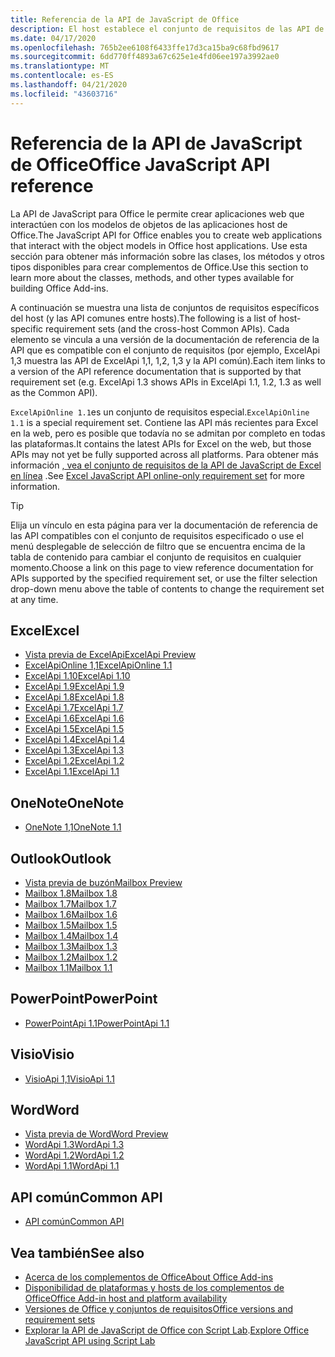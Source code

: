 ```yaml
---
title: Referencia de la API de JavaScript de Office
description: El host establece el conjunto de requisitos de las API de JavaScript de Office.
ms.date: 04/17/2020
ms.openlocfilehash: 765b2ee6108f6433ffe17d3ca15ba9c68fbd9617
ms.sourcegitcommit: 6dd770ff4893a67c625e1e4fd06ee197a3992ae0
ms.translationtype: MT
ms.contentlocale: es-ES
ms.lasthandoff: 04/21/2020
ms.locfileid: "43603716"
---
```

# <a name="office-javascript-api-reference"></a><span data-ttu-id="e1161-103">Referencia de la API de JavaScript de Office</span><span class="sxs-lookup"><span data-stu-id="e1161-103">Office JavaScript API reference</span></span>

<span data-ttu-id="e1161-104">La API de JavaScript para Office le permite crear aplicaciones web que interactúen con los modelos de objetos de las aplicaciones host de Office.</span><span class="sxs-lookup"><span data-stu-id="e1161-104">The JavaScript API for Office enables you to create web applications that interact with the object models in Office host applications.</span></span> <span data-ttu-id="e1161-105">Use esta sección para obtener más información sobre las clases, los métodos y otros tipos disponibles para crear complementos de Office.</span><span class="sxs-lookup"><span data-stu-id="e1161-105">Use this section to learn more about the classes, methods, and other types available for building Office Add-ins.</span></span>

<span data-ttu-id="e1161-106">A continuación se muestra una lista de conjuntos de requisitos específicos del host (y las API comunes entre hosts).</span><span class="sxs-lookup"><span data-stu-id="e1161-106">The following is a list of host-specific requirement sets (and the cross-host Common APIs).</span></span> <span data-ttu-id="e1161-107">Cada elemento se vincula a una versión de la documentación de referencia de la API que es compatible con el conjunto de requisitos (por ejemplo, ExcelApi 1,3 muestra las API de ExcelApi 1,1, 1,2, 1,3 y la API común).</span><span class="sxs-lookup"><span data-stu-id="e1161-107">Each item links to a version of the API reference documentation that is supported by that requirement set (e.g. ExcelApi 1.3 shows APIs in ExcelApi 1.1, 1.2, 1.3 as well as the Common API).</span></span>

<span data-ttu-id="e1161-108">`ExcelApiOnline 1.1`es un conjunto de requisitos especial.</span><span class="sxs-lookup"><span data-stu-id="e1161-108">`ExcelApiOnline 1.1` is a special requirement set.</span></span> <span data-ttu-id="e1161-109">Contiene las API más recientes para Excel en la web, pero es posible que todavía no se admitan por completo en todas las plataformas.</span><span class="sxs-lookup"><span data-stu-id="e1161-109">It contains the latest APIs for Excel on the web, but those APIs may not yet be fully supported across all platforms.</span></span> <span data-ttu-id="e1161-110">Para obtener más información [, vea el conjunto de requisitos de la API de JavaScript de Excel en línea](/office/dev/add-ins/reference/requirement-sets/excel-api-online-requirement-set) .</span><span class="sxs-lookup"><span data-stu-id="e1161-110">See [Excel JavaScript API online-only requirement set](/office/dev/add-ins/reference/requirement-sets/excel-api-online-requirement-set) for more information.</span></span>

> [!TIP]
> <span data-ttu-id="e1161-111">Elija un vínculo en esta página para ver la documentación de referencia de las API compatibles con el conjunto de requisitos especificado o use el menú desplegable de selección de filtro que se encuentra encima de la tabla de contenido para cambiar el conjunto de requisitos en cualquier momento.</span><span class="sxs-lookup"><span data-stu-id="e1161-111">Choose a link on this page to view reference documentation for APIs supported by the specified requirement set, or use the filter selection drop-down menu above the table of contents to change the requirement set at any time.</span></span>

## <a name="excel"></a><span data-ttu-id="e1161-112">Excel</span><span class="sxs-lookup"><span data-stu-id="e1161-112">Excel</span></span>

- [<span data-ttu-id="e1161-113">Vista previa de ExcelApi</span><span class="sxs-lookup"><span data-stu-id="e1161-113">ExcelApi Preview</span></span>](/javascript/api/excel?view=excel-js-preview)
- [<span data-ttu-id="e1161-114">ExcelApiOnline 1,1</span><span class="sxs-lookup"><span data-stu-id="e1161-114">ExcelApiOnline 1.1</span></span>](/javascript/api/excel?view=excel-js-online)
- [<span data-ttu-id="e1161-115">ExcelApi 1.10</span><span class="sxs-lookup"><span data-stu-id="e1161-115">ExcelApi 1.10</span></span>](/javascript/api/excel?view=excel-js-1.10)
- [<span data-ttu-id="e1161-116">ExcelApi 1.9</span><span class="sxs-lookup"><span data-stu-id="e1161-116">ExcelApi 1.9</span></span>](/javascript/api/excel?view=excel-js-1.9)
- [<span data-ttu-id="e1161-117">ExcelApi 1.8</span><span class="sxs-lookup"><span data-stu-id="e1161-117">ExcelApi 1.8</span></span>](/javascript/api/excel?view=excel-js-1.8)
- [<span data-ttu-id="e1161-118">ExcelApi 1.7</span><span class="sxs-lookup"><span data-stu-id="e1161-118">ExcelApi 1.7</span></span>](/javascript/api/excel?view=excel-js-1.7)
- [<span data-ttu-id="e1161-119">ExcelApi 1.6</span><span class="sxs-lookup"><span data-stu-id="e1161-119">ExcelApi 1.6</span></span>](/javascript/api/excel?view=excel-js-1.6)
- [<span data-ttu-id="e1161-120">ExcelApi 1.5</span><span class="sxs-lookup"><span data-stu-id="e1161-120">ExcelApi 1.5</span></span>](/javascript/api/excel?view=excel-js-1.5)
- [<span data-ttu-id="e1161-121">ExcelApi 1.4</span><span class="sxs-lookup"><span data-stu-id="e1161-121">ExcelApi 1.4</span></span>](/javascript/api/excel?view=excel-js-1.4)
- [<span data-ttu-id="e1161-122">ExcelApi 1.3</span><span class="sxs-lookup"><span data-stu-id="e1161-122">ExcelApi 1.3</span></span>](/javascript/api/excel?view=excel-js-1.3)
- [<span data-ttu-id="e1161-123">ExcelApi 1.2</span><span class="sxs-lookup"><span data-stu-id="e1161-123">ExcelApi 1.2</span></span>](/javascript/api/excel?view=excel-js-1.2)
- [<span data-ttu-id="e1161-124">ExcelApi 1.1</span><span class="sxs-lookup"><span data-stu-id="e1161-124">ExcelApi 1.1</span></span>](/javascript/api/excel?view=excel-js-1.1)

## <a name="onenote"></a><span data-ttu-id="e1161-125">OneNote</span><span class="sxs-lookup"><span data-stu-id="e1161-125">OneNote</span></span>

- [<span data-ttu-id="e1161-126">OneNote 1,1</span><span class="sxs-lookup"><span data-stu-id="e1161-126">OneNote 1.1</span></span>](/javascript/api/onenote?view=onenote-js-1.1)

## <a name="outlook"></a><span data-ttu-id="e1161-127">Outlook</span><span class="sxs-lookup"><span data-stu-id="e1161-127">Outlook</span></span>

- [<span data-ttu-id="e1161-128">Vista previa de buzón</span><span class="sxs-lookup"><span data-stu-id="e1161-128">Mailbox Preview</span></span>](/javascript/api/outlook?view=outlook-js-preview)
- [<span data-ttu-id="e1161-129">Mailbox 1.8</span><span class="sxs-lookup"><span data-stu-id="e1161-129">Mailbox 1.8</span></span>](/javascript/api/outlook?view=outlook-js-1.8)
- [<span data-ttu-id="e1161-130">Mailbox 1.7</span><span class="sxs-lookup"><span data-stu-id="e1161-130">Mailbox 1.7</span></span>](/javascript/api/outlook?view=outlook-js-1.7)
- [<span data-ttu-id="e1161-131">Mailbox 1.6</span><span class="sxs-lookup"><span data-stu-id="e1161-131">Mailbox 1.6</span></span>](/javascript/api/outlook?view=outlook-js-1.6)
- [<span data-ttu-id="e1161-132">Mailbox 1.5</span><span class="sxs-lookup"><span data-stu-id="e1161-132">Mailbox 1.5</span></span>](/javascript/api/outlook?view=outlook-js-1.5)
- [<span data-ttu-id="e1161-133">Mailbox 1.4</span><span class="sxs-lookup"><span data-stu-id="e1161-133">Mailbox 1.4</span></span>](/javascript/api/outlook?view=outlook-js-1.4)
- [<span data-ttu-id="e1161-134">Mailbox 1.3</span><span class="sxs-lookup"><span data-stu-id="e1161-134">Mailbox 1.3</span></span>](/javascript/api/outlook?view=outlook-js-1.3)
- [<span data-ttu-id="e1161-135">Mailbox 1.2</span><span class="sxs-lookup"><span data-stu-id="e1161-135">Mailbox 1.2</span></span>](/javascript/api/outlook?view=outlook-js-1.2)
- [<span data-ttu-id="e1161-136">Mailbox 1.1</span><span class="sxs-lookup"><span data-stu-id="e1161-136">Mailbox 1.1</span></span>](/javascript/api/outlook?view=outlook-js-1.1)

## <a name="powerpoint"></a><span data-ttu-id="e1161-137">PowerPoint</span><span class="sxs-lookup"><span data-stu-id="e1161-137">PowerPoint</span></span>

- [<span data-ttu-id="e1161-138">PowerPointApi 1.1</span><span class="sxs-lookup"><span data-stu-id="e1161-138">PowerPointApi 1.1</span></span>](/javascript/api/powerpoint?view=powerpoint-js-1.1)

## <a name="visio"></a><span data-ttu-id="e1161-139">Visio</span><span class="sxs-lookup"><span data-stu-id="e1161-139">Visio</span></span>

- [<span data-ttu-id="e1161-140">VisioApi 1,1</span><span class="sxs-lookup"><span data-stu-id="e1161-140">VisioApi 1.1</span></span>](/javascript/api/visio?view=visio-js-1.1)

## <a name="word"></a><span data-ttu-id="e1161-141">Word</span><span class="sxs-lookup"><span data-stu-id="e1161-141">Word</span></span>

- [<span data-ttu-id="e1161-142">Vista previa de Word</span><span class="sxs-lookup"><span data-stu-id="e1161-142">Word Preview</span></span>](/javascript/api/word?view=word-js-preview)
- [<span data-ttu-id="e1161-143">WordApi 1.3</span><span class="sxs-lookup"><span data-stu-id="e1161-143">WordApi 1.3</span></span>](/javascript/api/word?view=word-js-1.3)
- [<span data-ttu-id="e1161-144">WordApi 1.2</span><span class="sxs-lookup"><span data-stu-id="e1161-144">WordApi 1.2</span></span>](/javascript/api/word?view=word-js-1.2)
- [<span data-ttu-id="e1161-145">WordApi 1.1</span><span class="sxs-lookup"><span data-stu-id="e1161-145">WordApi 1.1</span></span>](/javascript/api/word?view=word-js-1.1)

## <a name="common-api"></a><span data-ttu-id="e1161-146">API común</span><span class="sxs-lookup"><span data-stu-id="e1161-146">Common API</span></span>

- [<span data-ttu-id="e1161-147">API común</span><span class="sxs-lookup"><span data-stu-id="e1161-147">Common API</span></span>](/javascript/api/office?view=common-js)

## <a name="see-also"></a><span data-ttu-id="e1161-148">Vea también</span><span class="sxs-lookup"><span data-stu-id="e1161-148">See also</span></span>

- [<span data-ttu-id="e1161-149">Acerca de los complementos de Office</span><span class="sxs-lookup"><span data-stu-id="e1161-149">About Office Add-ins</span></span>](/office/dev/add-ins/overview)
- [<span data-ttu-id="e1161-150">Disponibilidad de plataformas y hosts de los complementos de Office</span><span class="sxs-lookup"><span data-stu-id="e1161-150">Office Add-in host and platform availability</span></span>](/office/dev/add-ins/overview/office-add-in-availability)
- [<span data-ttu-id="e1161-151">Versiones de Office y conjuntos de requisitos</span><span class="sxs-lookup"><span data-stu-id="e1161-151">Office versions and requirement sets</span></span>](/office/dev/add-ins/develop/office-versions-and-requirement-sets)
- <span data-ttu-id="e1161-152">[Explorar la API de JavaScript de Office con Script Lab](/office/dev/add-ins/overview/explore-with-script-lab).</span><span class="sxs-lookup"><span data-stu-id="e1161-152">[Explore Office JavaScript API using Script Lab](/office/dev/add-ins/overview/explore-with-script-lab)</span></span>
